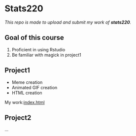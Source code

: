 # **Stats220**
*This repo is made to upload and submit my work of **stats220**.*



## Goal of this course
1. Proficient in using Rstudio
2. Be familiar with magick in project1
  
  
  
## Project1
  - Meme creation
  - Animated GIF creation
  - HTML creation

My work:[index.html](https://zqs1099.github.io/stats220/)
## Project2
   ...
